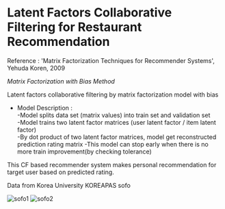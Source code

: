 # Latent Factors Collaborative Filtering for Restaurant Recommendation

Reference : 'Matrix Factorization Techniques for Recommender Systems', Yehuda Koren, 2009

*Matrix Factorization with Bias Method*  

Latent factors collaborative filtering by matrix factorization model with bias  
  * Model Description :  
  -Model splits data set (matrix values) into train set and validation set  
  -Model trains two latent factor matrices (user latent factor / item latent factor)   
  -By dot product of two latent factor matrices, model get reconstructed prediction rating matrix
  -This model can stop early when there is no more train improvement(by checking tolerance) 
  
This CF based recommender system makes personal recommendation for target user based on predicted rating.    

Data from Korea University KOREAPAS sofo

![sofo1](https://user-images.githubusercontent.com/20104945/91419468-65d9e400-e88e-11ea-984e-a5363171cba7.jpg)
![sofo2](https://user-images.githubusercontent.com/20104945/91419473-670b1100-e88e-11ea-81b0-e7168199158d.jpg)


